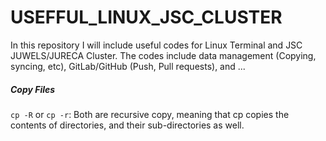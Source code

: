 # USEFFUL_LINUX_JSC_CLUSTER
In this repository I will include useful codes for Linux Terminal and JSC JUWELS/JURECA Cluster. The codes include data management (Copying, syncing, etc), GitLab/GitHub (Push, Pull requests), and ...

##### Copy Files

`cp -R` or `cp -r`: Both are recursive copy, meaning that cp copies the contents of directories, and their sub-directories as well.


